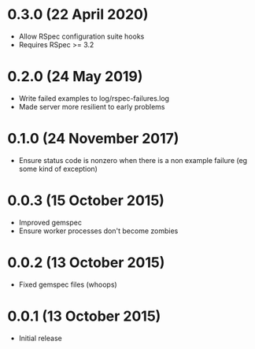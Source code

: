 # 0.3.0 (22 April 2020)
- Allow RSpec configuration suite hooks
- Requires RSpec >= 3.2

# 0.2.0 (24 May 2019)
- Write failed examples to log/rspec-failures.log
- Made server more resilient to early problems

# 0.1.0 (24 November 2017)
- Ensure status code is nonzero when there is a non example failure (eg some kind of exception)

# 0.0.3 (15 October 2015)
- Improved gemspec
- Ensure worker processes don't become zombies

# 0.0.2 (13 October 2015)
- Fixed gemspec files (whoops)

# 0.0.1 (13 October 2015)
- Initial release
